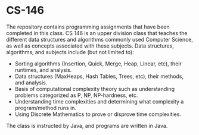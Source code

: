 # CS-146
The repository contains programming assignments that have been completed in this class. CS 146 is an upper division class that teaches the different data structures and algorithms commonly used Computer Science, as well as concepts associated with these subjects. Data structures, algorithms, and subjects include (but not limited to):
* Sorting algorithms (Insertion, Quick, Merge, Heap, Linear, etc), their runtimes, and analysis.
* Data structures (MaxHeaps, Hash Tables, Trees, etc), their methods, and analysis.
* Basis of computational complexity theory such as understanding problems categorized as P, NP, NP-hardness, etc. 
* Understanding time complexities and determining what complexity a program/method runs in. 
* Using Discrete Mathematics to prove or disprove time complexities. 

The class is instructed by Java, and programs are written in Java. 
